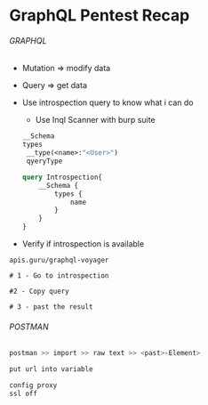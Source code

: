 # GraphQL Pentest Recap


###### GRAPHQL
- Mutation => modify data
- Query => get data
- Use introspection query to know what i can do
    - Use Inql Scanner with burp suite
    ```graphql
    __Schema
    types
     __type(<name>:"<User>")
     qyeryType
    ```
    ```graphql
    query Introspection{
        __Schema {
            types {
                name
            }
        }
    }


    ```

- Verify if introspection is available

```
apis.guru/graphql-voyager

# 1 - Go to introspection

#2 - Copy query

# 3 - past the result 
```

###### POSTMAN
```bash
postman >> import >> raw text >> <past>-Element>

put url into variable

config proxy
ssl off
```

